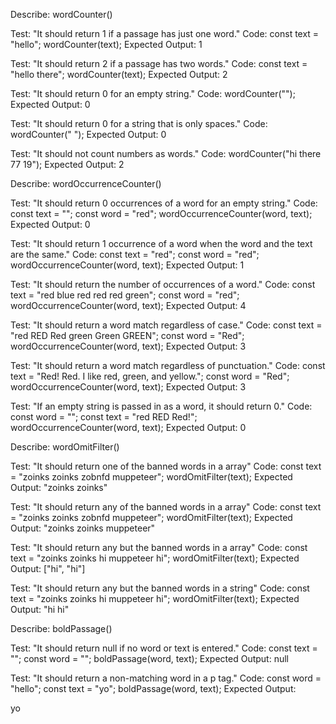 Describe: wordCounter()

Test: "It should return 1 if a passage has just one word."
Code:
const text = "hello";
wordCounter(text);
Expected Output: 1

Test: "It should return 2 if a passage has two words."
Code:
const text = "hello there";
wordCounter(text);
Expected Output: 2

Test: "It should return 0 for an empty string."
Code: wordCounter("");
Expected Output: 0

Test: "It should return 0 for a string that is only spaces."
Code: wordCounter("            ");
Expected Output: 0

Test: "It should not count numbers as words."
Code: wordCounter("hi there 77 19");
Expected Output: 2

Describe: wordOccurrenceCounter()

Test: "It should return 0 occurrences of a word for an empty string."
Code:
const text = "";
const word = "red";
wordOccurrenceCounter(word, text);
Expected Output: 0

Test: "It should return 1 occurrence of a word when the word and the text are the same."
Code:
const text = "red";
const word = "red";
wordOccurrenceCounter(word, text);
Expected Output: 1

Test: "It should return the number of occurrences of a word."
Code:
const text = "red blue red red red green";
const word = "red";
wordOccurrenceCounter(word, text);
Expected Output: 4

Test: "It should return a word match regardless of case."
Code:
const text = "red RED Red green Green GREEN";
const word = "Red";
wordOccurrenceCounter(word, text);
Expected Output: 3

Test: "It should return a word match regardless of punctuation."
Code:
const text = "Red! Red. I like red, green, and yellow.";
const word = "Red";
wordOccurrenceCounter(word, text);
Expected Output: 3

Test: "If an empty string is passed in as a word, it should return 0."
Code:
const word = "";
const text = "red RED Red!";
wordOccurrenceCounter(word, text);
Expected Output: 0

Describe: wordOmitFilter()

Test: "It should return one of the banned words in a array"
Code:
const text = "zoinks zoinks zobnfd muppeteer";
wordOmitFilter(text);
Expected Output: "zoinks zoinks"

Test: "It should return any of the banned words in a array"
Code:
const text = "zoinks zoinks zobnfd muppeteer";
wordOmitFilter(text);
Expected Output: "zoinks zoinks muppeteer"

Test: "It should return any but the banned words in a array"
Code:
const text = "zoinks zoinks hi muppeteer hi";
wordOmitFilter(text);
Expected Output: ["hi", "hi"]

Test: "It should return any but the banned words in a string"
Code:
const text = "zoinks zoinks hi muppeteer hi";
wordOmitFilter(text);
Expected Output: "hi hi"

Describe: boldPassage()

Test: "It should return null if no word or text is entered."
Code:
const text = "";
const word = "";
boldPassage(word, text);
Expected Output: null

Test: "It should return a non-matching word in a p tag."
Code:
const word = "hello";
const text = "yo";
boldPassage(word, text);
Expected Output: <p>yo</p>
